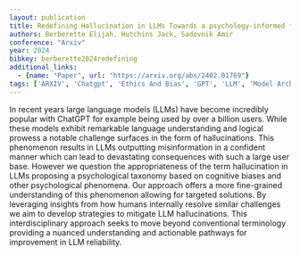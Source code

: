 ```yaml
---
layout: publication
title: Redefining Hallucination in LLMs Towards a psychology-informed framework for mitigating misinformation
authors: Berberette Elijah, Hutchins Jack, Sadovnik Amir
conference: "Arxiv"
year: 2024
bibkey: berberette2024redefining
additional_links:
  - {name: "Paper", url: "https://arxiv.org/abs/2402.01769"}
tags: ['ARXIV', 'Chatgpt', 'Ethics And Bias', 'GPT', 'LLM', 'Model Architecture', 'RAG', 'Tools']
---
```

In recent years large language models (LLMs) have become incredibly popular with ChatGPT for example being used by over a billion users. While these models exhibit remarkable language understanding and logical prowess a notable challenge surfaces in the form of hallucinations. This phenomenon results in LLMs outputting misinformation in a confident manner which can lead to devastating consequences with such a large user base. However we question the appropriateness of the term hallucination in LLMs proposing a psychological taxonomy based on cognitive biases and other psychological phenomena. Our approach offers a more fine-grained understanding of this phenomenon allowing for targeted solutions. By leveraging insights from how humans internally resolve similar challenges we aim to develop strategies to mitigate LLM hallucinations. This interdisciplinary approach seeks to move beyond conventional terminology providing a nuanced understanding and actionable pathways for improvement in LLM reliability.
